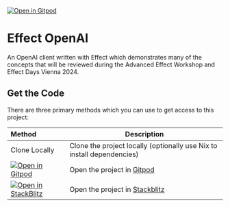 [![Open in Gitpod](https://img.shields.io/badge/Gitpod-ready--to--code-908a85?logo=gitpod)](https://gitpod.io/#https://github.com/IMax153/effect-openai)

# Effect OpenAI

An OpenAI client written with Effect which demonstrates many of the concepts that will be reviewed during the Advanced Effect Workshop and Effect Days Vienna 2024.

## Get the Code

There are three primary methods which you can use to get access to this project:

| Method                                                                                                                                                              | Description                                                            |
| :------------------------------------------------------------------------------------------------------------------------------------------------------------------ | ---------------------------------------------------------------------- |
| Clone Locally                                                                                                                                                       | Clone the project locally (optionally use Nix to install dependencies) |
| [![Open in Gitpod](https://img.shields.io/badge/Gitpod-ready--to--code-908a85?logo=gitpod)](https://gitpod.io/#https://github.com/IMax153/effect-openai) | Open the project in [Gitpod](https://gitpod.io/)                       |
| [![Open in StackBlitz](https://developer.stackblitz.com/img/open_in_stackblitz.svg)](https://stackblitz.com/fork/github/IMax153/effect-openai)           | Open the project in [Stackblitz](https://stackblitz.com/)              |
